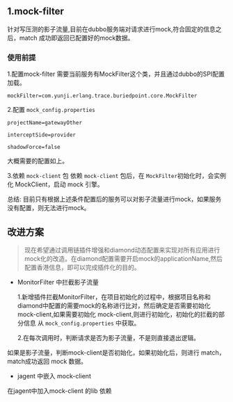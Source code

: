 ## 1.mock-filter

针对写压测的影子流量,目前在dubbo服务端对请求进行mock,符合固定的信息之后，match 成功即返回已配置好的mock数据。

### 使用前提

1.配置mock-filter
需要当前服务有MockFilter这个类，并且通过dubbo的SPI配置加载。

`mockFilter=com.yunji.erlang.trace.buriedpoint.core.MockFilter`

2.配置 `mock_config.properties`

```properties
projectName=gatewayOther

interceptSide=provider

shadowForce=false
```

大概需要的配置如上。

3.依赖 `mock-client` 包
依赖 `mock-client` 包后，在 `MockFilter`初始化时，会实例化 MockClient，启动 mock 引擎。

总结:
目前只有根据上述条件配置后的服务可以对影子流量进行mock，如果服务没有配置，则无法进行mock。

## 改进方案

> 现在希望通过调用链插件增强和diamond动态配置来实现对所有应用进行mock化的改造。在diamond配置需要开启mock的applicationName,然后配置香港信息，即可以完成插件化的目的。

- MonitorFilter 中拦截影子流量

  1.新增插件拦截MonitorFilter，在项目初始化的过程中，根据项目名称和diamond中配置的需要mock的名称进行比对，然后确定是否需要初始化 mock-client,如果需要初始化 mock-client,则进行初始化，初始化的拦截的部分信息 从 `mock_config.properties` 中获取。

  2.在每次调用时，判断请求是否为影子流量，不是则直接退出逻辑。

如果是影子流量，判断mock-client是否初始化，如果初始化后，则进行 match，match成功返回 mock 数据。

- jagent 中嵌入 mock-client

在jagent中加入mock-client 的lib 依赖

